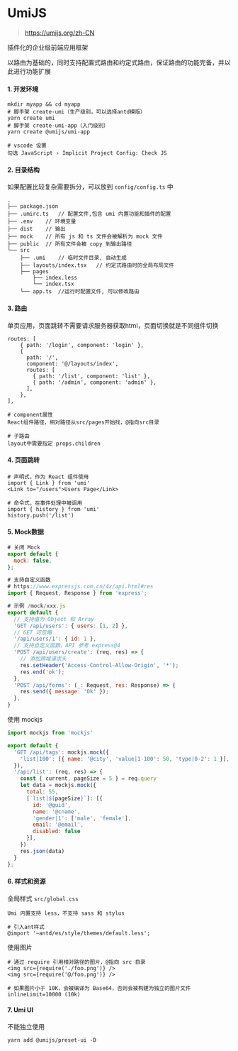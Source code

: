 # UmiJS

> https://umijs.org/zh-CN

插件化的企业级前端应用框架

以路由为基础的，同时支持配置式路由和约定式路由，保证路由的功能完备，并以此进行功能扩展

#### 1. 开发环境

```
mkdir myapp && cd myapp
# 脚手架 create-umi（生产级别，可以选择antd模版）
yarn create umi
# 脚手架 create-umi-app（入门级别）
yarn create @umijs/umi-app

# vscode 设置
勾选 JavaScript › Implicit Project Config: Check JS
```

#### 2. 目录结构

如果配置比较复杂需要拆分，可以放到 `config/config.ts` 中

```
.
├── package.json
├── .umirc.ts	// 配置文件,包含 umi 内置功能和插件的配置
├── .env	// 环境变量
├── dist	// 输出
├── mock	// 所有 js 和 ts 文件会被解析为 mock 文件
├── public	// 所有文件会被 copy 到输出路径
└── src
    ├── .umi	// 临时文件目录, 自动生成
    ├── layouts/index.tsx	// 约定式路由时的全局布局文件
    ├── pages
        ├── index.less
        └── index.tsx
    └── app.ts	//运行时配置文件, 可以修改路由
```

#### 3. 路由

单页应用，页面跳转不需要请求服务器获取html，页面切换就是不同组件切换

```
routes: [
	{ path: '/login', component: 'login' },
	{
	  path: '/',
	  component: '@/layouts/index',
	  routes: [
		{ path: '/list', component: 'list' },
		{ path: '/admin', component: 'admin' },
	  ],
	}, 
],

# component属性
React组件路径，相对路径从src/pages开始找，@指向src目录

# 子路由
layout中需要指定 props.children
```

#### 4. 页面跳转

```
# 声明式，作为 React 组件使用
import { Link } from 'umi'
<Link to="/users">Users Page</Link>

# 命令式，在事件处理中被调用
import { history } from 'umi'
history.push('/list')
```

#### 5. Mock数据

```js
# 关闭 Mock
export default {
  mock: false,
};

# 支持自定义函数
# https://www.expressjs.com.cn/4x/api.html#res
import { Request, Response } from 'express';

# 示例 /mock/xxx.js
export default {
  // 支持值为 Object 和 Array
  'GET /api/users': { users: [1, 2] },
  // GET 可忽略
  '/api/users/1': { id: 1 },
  // 支持自定义函数，API 参考 express@4
  'POST /api/users/create': (req, res) => {
    // 添加跨域请求头
    res.setHeader('Access-Control-Allow-Origin', '*');
    res.end('ok');
  },
  'POST /api/forms': (_: Request, res: Response) => {
    res.send({ message: 'Ok' });
  },
}
```

使用 mockjs

```js
import mockjs from 'mockjs'

export default {
  'GET /api/tags': mockjs.mock({
    'list|100': [{ name: '@city', 'value|1-100': 50, 'type|0-2': 1 }],
  }),
  '/api/list': (req, res) => {
    const { current, pageSize = 5 } = req.query
    let data = mockjs.mock({
      total: 55,
      [`list|${pageSize}`]: [{
        id: '@guid',
        name: '@cname',
        'gender|1': ['male', 'female'],
        email: '@email',
        disabled: false
      }],
    })
    res.json(data)
  }
};
```

#### 6. 样式和资源

全局样式  `src/global.css`

```
Umi 内置支持 less，不支持 sass 和 stylus

# 引入ant样式
@import '~antd/es/style/themes/default.less';
```

使用图片

```
# 通过 require 引用相对路径的图片，@指向 src 目录
<img src={require('./foo.png')} />
<img src={require('@/foo.png')} />

# 如果图片小于 10K，会被编译为 Base64，否则会被构建为独立的图片文件
inlineLimit=10000 (10k)
```

#### 7. Umi UI

不能独立使用

```
yarn add @umijs/preset-ui -D
```

